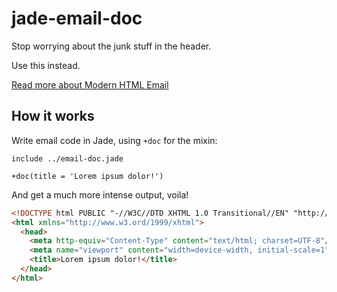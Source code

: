 # jade-email-doc

Stop worrying about the junk stuff in the header. 

Use this instead. 

[Read more about Modern HTML Email](http://modernhtmlemail.com/)

## How it works

Write email code in Jade, using `+doc` for the mixin:

```jade
include ../email-doc.jade

+doc(title = 'Lorem ipsum dolor!')
```

And get a much more intense output, voila!

```html
<!DOCTYPE html PUBLIC "-//W3C//DTD XHTML 1.0 Transitional//EN" "http://www.w3.org/TR/xhtml1/DTD/xhtml1-transitional.dtd">
<html xmlns="http://www.w3.ord/1999/xhtml">
  <head>
    <meta http-equiv="Content-Type" content="text/html; charset=UTF-8"/>
    <meta name="viewport" content="width=device-width, initial-scale=1"/>
    <title>Lorem ipsum dolor!</title>
  </head>
</html>
```